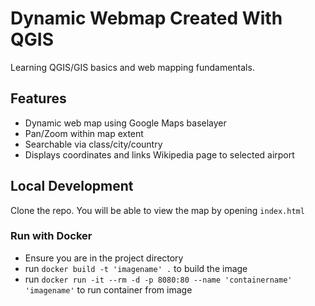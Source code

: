 # Dynamic Webmap Created With QGIS

Learning QGIS/GIS basics and web mapping fundamentals.

## Features

- Dynamic web map using Google Maps baselayer
- Pan/Zoom within map extent
- Searchable via class/city/country
- Displays coordinates and links Wikipedia page to selected airport

## Local Development

Clone the repo. You will be able to view the map by opening `index.html`

### Run with Docker

- Ensure you are in the project directory
- run `docker build -t 'imagename' .` to build the image
- run `docker run -it --rm -d -p 8080:80 --name 'containername' 'imagename'` to run container from image

